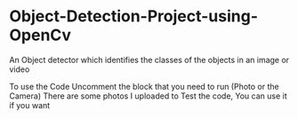 # Object-Detection-Project-using-OpenCv
An Object detector which identifies the classes of the objects in an image or video 


To use the Code Uncomment the block that you need to run (Photo or the Camera) 
There are some photos I uploaded to Test the code, You can use it if you want
